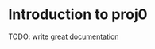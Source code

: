 # Introduction to proj0

TODO: write [great documentation](http://jacobian.org/writing/what-to-write/)
